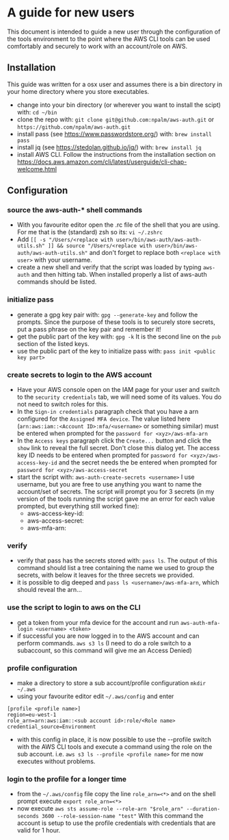 # A guide for new users
This document is intended to guide a new user through the configuration of the tools environment to the point
where the AWS CLI tools can be used comfortably and securely to work with an account/role on AWS.

## Installation
This guide was written for a osx user and assumes there is a bin directory in your home directory where
you store executables.
- change into your bin directory (or wherever you want to install the scipt) with: `cd ~/bin`
- clone the repo with: `git clone git@github.com:npalm/aws-auth.git` or `https://github.com/npalm/aws-auth.git`
- install pass (see https://www.passwordstore.org/) with: `brew install pass`
- install jq (see https://stedolan.github.io/jq/) with: `brew install jq`
- install AWS CLI. Follow the instructions from the installation section on
  https://docs.aws.amazon.com/cli/latest/userguide/cli-chap-welcome.html

## Configuration
### source the aws-auth-* shell commands
- With you favourite editor open the .rc file of the shell that you are using. For me that is the (standard)
zsh so its: `vi ~/.zshrc`
- Add `[[ -s "/Users/<replace with user>/bin/aws-auth/aws-auth-utils.sh" ]] && source "/Users/<replace with user>/bin/aws-auth/aws-auth-utils.sh"`
  and don't forget to replace both `<replace with user>` with your username.
- create a new shell and verify that the script was loaded by typing `aws-auth` and then hitting tab. When
  installed properly a list of aws-auth commands should be listed.

### initialize pass
- generate a gpg key pair with: `gpg --generate-key` and follow the prompts. Since the purpose of these
  tools is to securely store secrets, put a pass phrase on the key pair and remember it!
- get the public part of the key with: `gpg -k` It is the second line on the `pub` section of the listed keys.
- use the public part of the key to initialize pass with: `pass init <public key part>`

### create secrets to login to the AWS account
- Have your AWS console open on the IAM page for your user and switch to the `security credentials` tab,
  we will need some of its values. You do not need to switch roles for this.
- In the `Sign-in credentials` paragraph check that you have a arn configured for the `Assigned MFA device`.
  The value listed here (`arn:aws:iam::<Account ID>:mfa/<username>` or something similar) must be entered when prompted for the `password for <xyz>/aws-mfa-arn`
- In the `Access keys` paragraph click the `Create...` button and click the `show` link to reveal the full secret.
  Don't close this dialog yet. The access key ID needs to be entered when prompted for `password for <xyz>/aws-access-key-id` and
  the secret needs the be entered when prompted for `password for <xyz>/aws-access-secret`
- start the script with: `aws-auth-create-secrets <username>` I use username, but you are free to use anything
you want to name the account/set of secrets. The script will prompt you for 3 secrets (in my version of the tools
  running the script gave me an error for each value prompted, but everything still worked fine):
  - aws-access-key-id:
  - aws-access-secret:
  - aws-mfa-arn:

### verify
- verify that pass has the secrets stored with: `pass ls`. The output of this command should list a tree
  containing the name we used to group the secrets, with below it leaves for the three secrets we provided.
- it is possible to dig deeped and `pass ls <username>/aws-mfa-arn`, which should reveal the arn...

### use the script to login to aws on the CLI
- get a token from your mfa device for the account and run `aws-auth-mfa-login <username> <token>`
- if successful you are now logged in to the AWS account and can perform commands. `aws s3 ls` (I need to
  do a role switch to a subaccount, so this command will give me an Access Denied)

### profile configuration
- make a directory to store a sub account/profile configuration `mkdir ~/.aws`
- using your favourite editor edit `~/.aws/config` and enter
```
[profile <profile name>]
region=eu-west-1
role_arn=arn:aws:iam::<sub account id>:role/<Role name>
credential_source=Environment
```
- with this config in place, it is now possible to use the --profile switch with the AWS CLI tools and
  execute a command using the role on the sub account. i.e. `aws s3 ls --profile <profile name>` for me now executes
  without problems.

### login to the profile for a longer time
- from the `~/.aws/config` file copy the line `role_arn=<*>` and on the shell prompt execute `export role_arn=<*>`
- now execute `aws sts assume-role --role-arn "$role_arn" --duration-seconds 3600 --role-session-name "test"`
With this command the account is setup to use the profile credentials with credentials that are valid for 1 hour.
